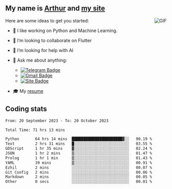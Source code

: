 
## My name is [Arthur](https://www.linkedin.com/in/arthur-novais-201420/) and [my site](https://arthurcn96.github.io/)

<!--
**Arthurcn96/Arthurcn96** is a ✨ _special_ ✨ repository because its `README.md` (this file) appears on your GitHub profile.
-->
<img align="right"  max-width="440" max-height="240" alt="GIF" src="https://raw.githubusercontent.com/Arthurcn96/Arthurcn96/master/helloThere.gif" />

Here are some ideas to get you started:

- 🤖 I like working on Python and Machine Learning.
- 👯 I’m looking to collaborate on Flutter
- 🤔 I’m looking for help with AI
- 💬 Ask me about anything:
    - [![Telegram Badge](https://img.shields.io/badge/-@Arthurcn9-0088cc?style=for-the-badge&logo=Telegram&logoColor=white)](https://t.me/Arthurcn9)
    - [![Gmail Badge](https://img.shields.io/badge/-@Arthurcn9-red?style=for-the-badge&logo=Gmail&logoColor=white)](mailto:Arthurcn96@gmail.com)
    - [![Site Badge](https://img.shields.io/badge/arthurcn96.github.io-informational?style=for-the-badge&logo=internetexplorer)](https://arthurcn96.github.io/)

- 🎓 My [resume](https://github.com/Arthurcn96/resume/blob/master/Resume_PT-BR.pdf)


## Coding stats
<!--START_SECTION:waka-->

```txt
From: 20 September 2023 - To: 20 October 2023

Total Time: 71 hrs 13 mins

Python       64 hrs 14 mins  ██████████████████████▓░░   90.19 %
Text         2 hrs 31 mins   █░░░░░░░░░░░░░░░░░░░░░░░░   03.55 %
GDScript     1 hr 35 mins    ▓░░░░░░░░░░░░░░░░░░░░░░░░   02.24 %
JSON         1 hr 2 mins     ▒░░░░░░░░░░░░░░░░░░░░░░░░   01.47 %
Prolog       1 hr 1 min      ▒░░░░░░░░░░░░░░░░░░░░░░░░   01.43 %
YAML         39 mins         ▒░░░░░░░░░░░░░░░░░░░░░░░░   00.91 %
Ezhil        2 mins          ░░░░░░░░░░░░░░░░░░░░░░░░░   00.07 %
Git Config   2 mins          ░░░░░░░░░░░░░░░░░░░░░░░░░   00.06 %
Markdown     2 mins          ░░░░░░░░░░░░░░░░░░░░░░░░░   00.05 %
Other        0 secs          ░░░░░░░░░░░░░░░░░░░░░░░░░   00.01 %
```

<!--END_SECTION:waka-->
